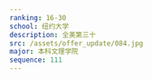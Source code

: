 ```yaml
---
ranking: 16-30
school: 纽约大学
description: 全美第三十
src: /assets/offer_update/084.jpg
major: 本科文理学院
sequence: 111
---
```

